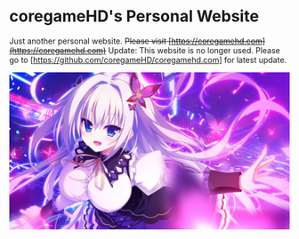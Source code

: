 # coregameHD's Personal Website

Just another personal website. ~~Please visit [https://coregamehd.com](https://coregamehd.com)~~
Update: This website is no longer used. Please go to [https://github.com/coregameHD/coregamehd.com] for latest update.

![Homepage](/assets/img/ran_desktop.jpg)
